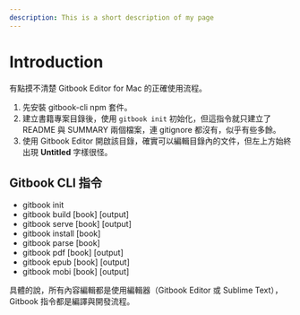 ```yaml
---
description: This is a short description of my page
---
```


# Introduction

有點摸不清楚 Gitbook Editor for Mac 的正確使用流程。

1. 先安裝 gitbook-cli npm 套件。
2. 建立書籍專案目錄後，使用 `gitbook init` 初始化，但這指令就只建立了 README 與 SUMMARY 兩個檔案，連 gitignore 都沒有，似乎有些多餘。
3. 使用 Gitbook Editor 開啟該目錄，確實可以編輯目錄內的文件，但左上方始終出現 **Untitled** 字樣很怪。

## Gitbook CLI 指令

* gitbook init
* gitbook build \[book\] \[output\]
* gitbook serve \[book\] \[output\]
* gitbook install \[book\]
* gitbook parse \[book\]
* gitbook pdf \[book\] \[output\]
* gitbook epub \[book\] \[output\]
* gitbook mobi \[book\] \[output\]

具體的說，所有內容編輯都是使用編輯器（Gitbook Editor 或 Sublime Text），Gitbook 指令都是編譯與開發流程。



